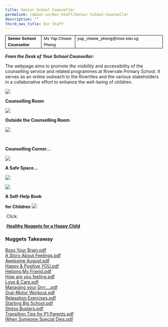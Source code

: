 ```yaml
---
title: Senior School Counsellor
permalink: /about-us/Our-Staff/Senior-School-Counsellor
description: ""
third_nav_title: Our Staff
---
```

<table style="margin: 0px; outline: 0px; padding: 0px; border-collapse: collapse; max-width: 100%; color: rgb(0, 0, 0); font-family: Helvetica; font-size: 13px; font-style: normal; font-variant-ligatures: normal; font-variant-caps: normal; font-weight: 400; letter-spacing: normal; orphans: 2; text-align: left; text-transform: none; white-space: normal; widows: 2; word-spacing: 0px; -webkit-text-stroke-width: 0px; text-decoration-thickness: initial; text-decoration-style: initial; text-decoration-color: initial; border: none; width: 652px; height: 45px;" cellpadding="0" cellspacing="0" border="1" class="MsoTableGrid"><tbody style="margin: 0px; outline: 0px; padding: 0px;"><tr style="margin: 0px; outline: 0px; padding: 0px; height: 14.35pt;"><td style="margin: 0px; outline: 0px; padding: 0cm 5.4pt; width: 138px; border: 1pt solid windowtext; height: 14.35pt;" valign="top" width="123"><p style="margin: 0cm 0cm 0.0001pt; outline: 0px; padding: 0px; line-height: 20px !important; color: rgb(0, 0, 0); font-family: Helvetica; font-size: 13px;"><em style="margin: 0px; outline: 0px; padding: 0px;"><span style="margin: 0px; outline: 0px; padding: 0px; font-size: 10pt; font-family: Arial, sans-serif; font-style: normal;"><b style="margin: 0px; outline: 0px; padding: 0px;">Senior School Counsellor</b></span></em><i style="margin: 0px; outline: 0px; padding: 0px;"><span style="margin: 0px; outline: 0px; padding: 0px; font-size: 10pt; font-family: Arial, sans-serif;"></span></i></p></td><td style="margin: 0px; outline: 0px; padding: 0cm 5.4pt; width: 158px; border-top: 1pt solid windowtext; border-right: 1pt solid windowtext; border-bottom: 1pt solid windowtext; border-image: initial; border-left: none; height: 14.35pt;" valign="top" width="142"><p style="margin: 0cm 0cm 0.0001pt; outline: 0px; padding: 0px; line-height: 20px !important; color: rgb(0, 0, 0); font-family: Helvetica; font-size: 13px;"><span style="margin: 0px; outline: 0px; padding: 0px; font-size: 10pt; font-family: Arial, sans-serif;">Ms Yap Chwee Pheng</span></p></td><td style="margin: 0px; outline: 0px; padding: 0cm 5.4pt; width: 355px; border-top: 1pt solid windowtext; border-right: 1pt solid windowtext; border-bottom: 1pt solid windowtext; border-image: initial; border-left: none; height: 14.35pt;" valign="top" width="337"><p style="margin: 0px 0px 0.0001pt; outline: 0px; padding: 0px; line-height: 20px; color: rgb(0, 0, 0); font-family: Helvetica; font-size: 13px;" class="MsoNormal"><span style="margin: 0px; outline: 0px; padding: 0px; font-size: 10pt; line-height: 20px; font-family: Arial, sans-serif;">yap_chwee_pheng@moe.edu.sg<i style="margin: 0px; outline: 0px; padding: 0px;"></i></span></p></td></tr></tbody></table>

**_From the Desk of_**&nbsp;**_Your School Counsellor:_**

The webpage aims to promote the visibility and accessibility of the counselling service and related programmes at Rivervale Primary School. It serves as an online outreach to the Riverlites and the various stakeholders in a collaborative effort to enhance the well-being of children.

![](/images/School/photo6183895678468600372.jpg)

**Counselling Room**

![](/images/School/photo6183895678468600369.jpg)

**Outside the Counselling Room**

![](/images/School/photo6183895678468600367.jpg)

&nbsp;

**Counselling Corner…**

![](/images/School/photo6183895678468600368.jpg)

**A Safe Space…**

![](/images/School/photo6183895678468600373.jpg)

![](/images/School/photo6183895678468600371.jpg)

**A Self-Help Book**

****for Children****
![](/images/School/photo6183895678468600370.jpg)


&nbsp;Click:

&nbsp;**[Healthy Nuggets for a Happy Child](https://rivervalepri.moe.edu.sg/qql/slot/u143/About-Us/Staff/Counsellor/Healthy%20Nuggets%20for%20a%20Happy%20Child.pdf)**

### **Nuggets Takeaway**

  
[Boss Your Brain.pdf](https://rivervalepri.moe.edu.sg/qql/slot/u143/About-Us/Staff/Counsellor/Boss%20Your%20Brain.pdf)   
[A Story About Feelings.pdf](https://rivervalepri.moe.edu.sg/qql/slot/u143/About-Us/Staff/Counsellor/2015/September%202015_A%20Story%20About%20Feelings.pdf)  
[Awesome August.pdf](https://rivervalepri.moe.edu.sg/qql/slot/u143/About-Us/Staff/Counsellor/2014/Nuggets_Takeaway_Awesome_August_2014.pdf)  
[Happy & Positive YOU.pdf](https://rivervalepri.moe.edu.sg/qql/slot/u143/About-Us/Staff/Counsellor/2014/September_Nuggets_Takeaway_Becoming_a_Happy_&_Positive_YOU.pdf)  
[Helping My Friend.pdf](https://rivervalepri.moe.edu.sg/qql/slot/u143/About-Us/Staff/Counsellor/2015/April_2015_Helping_My_Friend_Culture_of_Love-Care-Support.pdf)  
[How are you feeling.pdf](https://rivervalepri.moe.edu.sg/qql/slot/u143/About-Us/Staff/Counsellor/2014/Joyful_July_14_Jul_2014.pdf)  
[Love & Care.pdf](https://rivervalepri.moe.edu.sg/qql/slot/u143/About-Us/Staff/Counsellor/2014/Nuggets%20Takeaway%20from%20Your%20School%20Counsellor_APR_MAY%20Issue%202014.pdf)  
[Managing your Grrr....pdf](https://rivervalepri.moe.edu.sg/qql/slot/u143/About-Us/Staff/Counsellor/2016/July%202016_Managing%20your%20Grrr....pdf)  
[Oral-Motor Workout.pdf](https://rivervalepri.moe.edu.sg/qql/slot/u143/About-Us/Staff/Counsellor/2015/August%202015_Oral-Motor%20Workout.pdf)  
[Relaxation Exercises.pdf](https://rivervalepri.moe.edu.sg/qql/slot/u143/About-Us/Staff/Counsellor/2014/October_Nuggets_Takeaway_Relaxation_Exercises_2014.pdf)  
[Starting Big School.pdf](https://rivervalepri.moe.edu.sg/qql/slot/u143/About-Us/Staff/Counsellor/2015/Jan_2015_Nuggets_Takeaway_Starting_Big_School_P1_Induction_5_Jan_2015.pdf)  
[Stress Busters.pdf](https://rivervalepri.moe.edu.sg/qql/slot/u143/About-Us/Staff/Counsellor/2015/July%202015_Stress%20Busters.pdf)  
[Transition Tips for P1 Parents.pdf](https://rivervalepri.moe.edu.sg/qql/slot/u143/About-Us/Staff/Counsellor/2015/Guidance_Branch-MOE_Tips_for_P1_Parents_to_Ease_Transitions_Slides_for_Schools_2015.pdf)  
[When Someone Special Dies.pdf](https://rivervalepri.moe.edu.sg/qql/slot/u143/About-Us/Staff/Counsellor/2016/Feb%202016_When%20Someone%20Special%20Dies_Grief%20&%20Loss.pdf)
